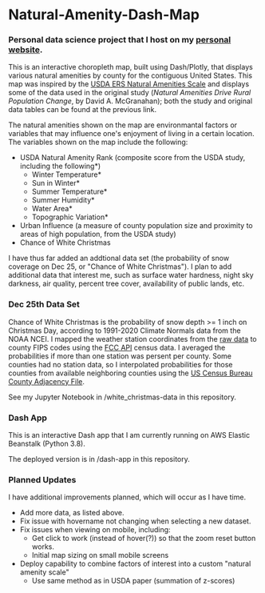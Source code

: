 # Natural-Amenity-Dash-Map

### Personal data science project that I host on my [personal website](http://map.israelsenlab.org).

This is an interactive choropleth map, built using Dash/Plotly, that displays various natural amenities by county for the 
contiguous United States. This map was inspired by the [USDA ERS Natural Amenities 
Scale](https://www.ers.usda.gov/data-products/natural-amenities-scale/) and displays some of the data used in the original 
study (*Natural Amenities Drive Rural Population Change*, by David A. McGranahan); both the study and original data tables can 
be found at the previous link.

The natural amenities shown on the map are environmantal factors or variables that may influence one's enjoyment of living in a 
certain location. The variables shown on the map include the following:
- USDA Natural Amenity Rank (composite score from the USDA study, including the 
following*)
	- Winter Temperature*
	- Sun in Winter*
	- Summer Temperature*
	- Summer Humidity*
	- Water Area*
	- Topographic Variation*
- Urban Influence (a measure of county population size and proximity to areas of 
high 
population, from the USDA study)
- Chance of White Christmas
 
I have thus far added an addtional data set (the probability of snow coverage on Dec 25, 
or "Chance of White Christmas"). I plan to add additional data that interest me, such as surface water 
hardness, night sky darkness, air quality, percent tree cover, availability of public lands, etc.

### Dec 25th Data Set

Chance of White Christmas is the probability of snow depth >= 1 inch on Christmas Day, according to 1991-2020 
Climate Normals data from the NOAA NCEI. I mapped the weather station coordinates from the [raw 
data](https://www.ncei.noaa.gov/media/3501) to county 
FIPS codes using the [FCC API](https://geo.fcc.gov/api/census/) census data. I averaged the probabilities if 
more 
than one station was persent per county. Some counties had no station data, so I interpolated probabilities 
for those counties from available neighboring counties using the [US Census Bureau County 
Adjacency File](https://www.census.gov/geographies/reference-files/2010/geo/county-adjacency.html).

See my Jupyter Notebook in /white_christmas-data in this repository.

### Dash App

This is an interactive Dash app that I am currently running on AWS Elastic Beanstalk (Python 3.8).

The deployed version is in /dash-app in this repository.

### Planned Updates

I have additional improvements planned, which will occur as I have time.
- Add more data, as listed above.
- Fix issue with hovername not changing when selecting a new dataset. 
- Fix issues when viewing on mobile, including:
	- Get click to work (instead of hover(?)) so that the zoom reset button works.
	- Initial map sizing on small mobile screens
- Deploy capability to combine factors of interest into a custom "natural amenity scale"
	- Use same method as in USDA paper (summation of z-scores)
 
 
